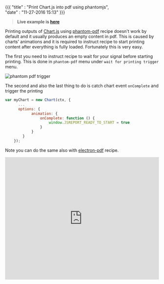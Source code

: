 ﻿{{{
    "title"    : "Print Chart.js into pdf using phantomjs",	   
    "date"     : "11-27-2016 15:13"	
}}}

> **Live example is [here](https://playground.jsreport.net/studio/workspace/SkcQLLOGl/3)**

Printing outputs of [Chart.js](http://www.chartjs.org/) using [phantom-pdf](/learn/phantom-pdf) recipe doesn't work by default and it usually produces an empty content in pdf. This is caused by charts' animations and it is required to instruct recipe to start printing content after everything is fully loaded. Fortunately this is very easy.

The first you need to instruct recipe to wait for your signal before starting printing. This is done in `phantom-pdf` menu under `wait for printing trigger` menu.

![phantom pdf trigger](https://jsreport.net/blog/phantom-pdf-trigger.png)

The second and also the last thing to do is catch chart event `onComplete` and trigger the printing
```js
var myChart = new Chart(ctx, {
      ...     
      options: {
            animation: {
                onComplete: function () {                
                    window.JSREPORT_READY_TO_START = true
                }
            }
        }
    });
```

Note you can do the same also with [electron-pdf](https://github.com/bjrmatos/jsreport-electron-pdf) recipe. 

<iframe src='https://playground.jsreport.net/studio/workspace/SkcQLLOGl/3?embed=1' width="100%" height="400" frameborder="0"></iframe>